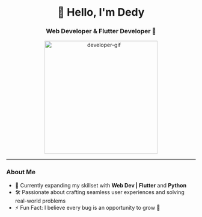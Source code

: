 <h1 align="center">👋 Hello, I'm Dedy</h1>
<h3 align="center"> Web Developer  & Flutter Developer 🚀 </h3>

<p align="center">
  <img src="https://media.giphy.com/media/f3iwJFOVOwuy7K6FFw/giphy.gif" alt="developer-gif" width="300"/>
</p>

---
### About Me  
- 🌱 Currently expanding my skillset with **Web Dev | Flutter** and **Python**  
- 🛠 Passionate about crafting seamless user experiences and solving real-world problems  
- ⚡ Fun Fact: I believe every bug is an opportunity to grow 🌱  
